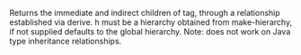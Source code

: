   Returns the immediate and indirect children of tag, through a
  relationship established via derive. h must be a hierarchy obtained
  from make-hierarchy, if not supplied defaults to the global
  hierarchy. Note: does not work on Java type inheritance
  relationships.